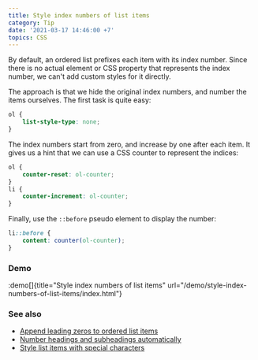 ```yaml
---
title: Style index numbers of list items
category: Tip
date: '2021-03-17 14:46:00 +7'
topics: CSS
---
```


By default, an ordered list prefixes each item with its index number. Since there is no actual element or CSS property that represents the index number, we can't add custom styles for it directly.

The approach is that we hide the original index numbers, and number the items ourselves. The first task is quite easy:

```css
ol {
    list-style-type: none;
}
```

The index numbers start from zero, and increase by one after each item. It gives us a hint that we can use a CSS counter to represent the indices:

```css
ol {
    counter-reset: ol-counter;
}
li {
    counter-increment: ol-counter;
}
```

Finally, use the `::before` pseudo element to display the number:

```css
li::before {
    content: counter(ol-counter);
}
```

### Demo

:demo[]{title="Style index numbers of list items" url="/demo/style-index-numbers-of-list-items/index.html"}

### See also

-   [Append leading zeros to ordered list items](/append-leading-zeros-to-ordered-list-items.html)
-   [Number headings and subheadings automatically](/number-headings-and-subheadings-automatically.html)
-   [Style list items with special characters](/style-list-items-with-special-characters.html)

